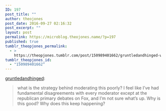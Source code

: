 ```yaml
---
ID: 197
post_title: ""
author: theojones
post_date: 2016-09-27 02:16:32
post_excerpt: ""
layout: post
permalink: https://microblog.theojones.name/?p=197
published: true
tumblr_theopjones_permalink:
  - >
    https://theopjones.tumblr.com/post/150989401662/gruntledandhinged-what-is-the-strategy-behind
tumblr_theopjones_id:
  - "150989401662"
---
```

<p><a class="tumblr_blog" href="http://gruntledandhinged.tumblr.com/post/150988124796">gruntledandhinged</a>:</p>
<blockquote>
<p>what is the strategy behind moderating this poorly? I feel like I’ve had fundamental disagreements with every moderator except at the republican primary debates on Fox, and I’m not sure what’s up. Why is this good? Why does this keep happening?</p>
</blockquote>